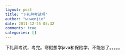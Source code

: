 ```yaml
---
layout: post
title: "下礼拜考试啊"
author: "wuwenjie"
date: 2011-12-25 05:32
comments: true
categories: []
---
```

下礼拜考试，考完。寒假想学java和保险学，不能忘了。。。。。
